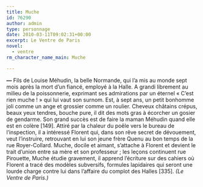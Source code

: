 ```yaml
---
title: Muche
id: 76290
author: admin
type: personnage
date: 2010-03-11T09:02:31+00:00
excerpt: Le Ventre de Paris
novel:
  - ventre
rm_character_name_main: Muche

---
```

**—** Fils de Louise Méhudin, la belle Normande, qui l’a mis au monde sept mois après la mort d’un fiancé, employé à la Halle. A grandi librement au milieu de la poissonnerie, exprimant ses admirations par un éternel « C’est rien muche ! » qui lui vaut son surnom. Est, à sept ans, un petit bonhomme joli comme un ange et grossier comme un roulier. Cheveux châtains crépus, beaux yeux tendres, bouche pure, il dit des mots gras à écorcher un gosier de gendarme. Son grand succès est de faire la maman Méhudin quand elle est en colère [149]. Attiré par la chaleur du poêle vers le bureau de l’inspection, il a intéressé Florent qui, dans son rêve secret de dévouement, veut l’instruire, retrouvant en lui son jeune frère Quenu au bon temps de la rue Royer-Collard. Muche, docile et aimant, s’attache à Florent et devient le trait d’union entre sa mère et son professeur ; les leçons continuent rue Pirouette, Muche étudie gravement, il apprend l’écriture sur des cahiers où Florent a tracé des modèles subversifs, formules lapidaires qui seront une lourde charge contre lui dans l’affaire du complot des Halles [335]. _(Le Ventre de Paris.)_